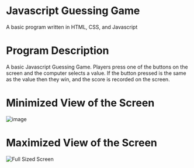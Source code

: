 # Javascript Guessing Game
A basic program written in HTML, CSS, and Javascript

# Program Description
A basic Javascript Guessing Game. Players press one of the buttons on the screen and the computer selects a value. If the button pressed is the same as the value then they win, and the score is recorded on the screen.

# Minimized View of the Screen

![image](https://user-images.githubusercontent.com/86760183/202089544-eb61723c-2597-4fb7-911c-37d1cb61019b.png)

# Maximized View of the Screen

![Full Sized Screen](https://user-images.githubusercontent.com/86760183/202089732-0fe31b4d-48f5-4094-ba46-3039e8855269.PNG)
